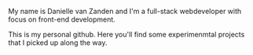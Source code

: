 My name is Danielle van Zanden and I'm a full-stack webdeveloper with focus on front-end development.

This is my personal github. Here you'll find some experimenmtal projects that I picked up along the way.
